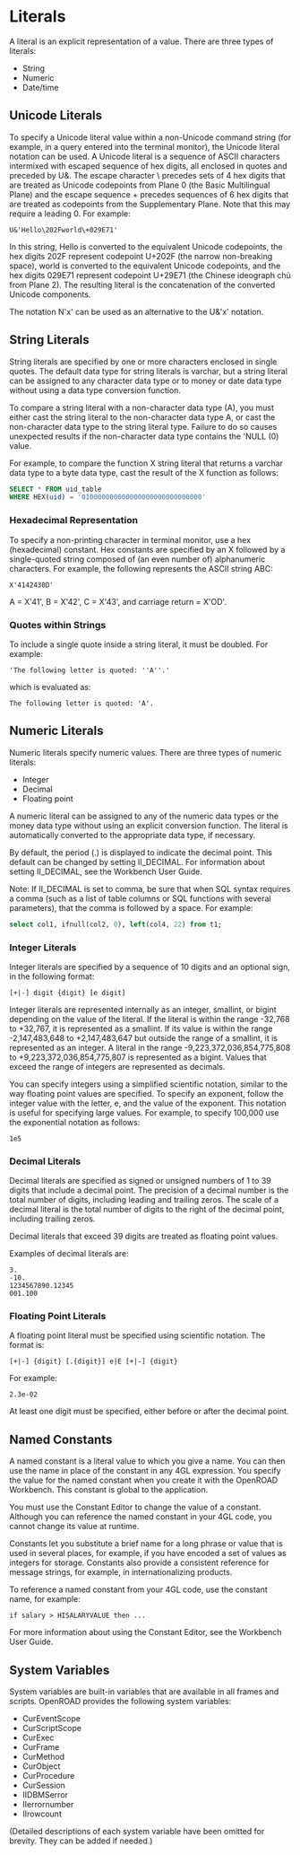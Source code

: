 # Literals

A literal is an explicit representation of a value. There are three types of literals:
- String
- Numeric
- Date/time

## Unicode Literals

To specify a Unicode literal value within a non-Unicode command string (for example, in a query entered into the terminal monitor), the Unicode literal notation can be used. A Unicode literal is a sequence of ASCII characters intermixed with escaped sequence of hex digits, all enclosed in quotes and preceded by U&. The escape character \ precedes sets of 4 hex digits that are treated as Unicode codepoints from Plane 0 (the Basic Multilingual Plane) and the escape sequence \+ precedes sequences of 6 hex digits that are treated as codepoints from the Supplementary Plane. Note that this may require a leading 0. For example:

```
U&'Hello\202Fworld\+029E71'
```

In this string, Hello is converted to the equivalent Unicode codepoints, the hex digits 202F represent codepoint U+202F (the narrow non-breaking space), world is converted to the equivalent Unicode codepoints, and the hex digits 029E71 represent codepoint U+29E71 (the Chinese ideograph chù from Plane 2). The resulting literal is the concatenation of the converted Unicode components.

The notation N'x' can be used as an alternative to the U&'x' notation.

## String Literals

String literals are specified by one or more characters enclosed in single quotes. The default data type for string literals is varchar, but a string literal can be assigned to any character data type or to money or date data type without using a data type conversion function.

To compare a string literal with a non-character data type (A), you must either cast the string literal to the non-character data type A, or cast the non-character data type to the string literal type. Failure to do so causes unexpected results if the non-character data type contains the 'NULL (0) value.

For example, to compare the function X string literal that returns a varchar data type to a byte data type, cast the result of the X function as follows:

```sql
SELECT * FROM uid_table
WHERE HEX(uid) = '010000000000000000000000000000'
```

### Hexadecimal Representation

To specify a non-printing character in terminal monitor, use a hex (hexadecimal) constant. Hex constants are specified by an X followed by a single-quoted string composed of (an even number of) alphanumeric characters. For example, the following represents the ASCII string ABC<carriage return>:

```
X'4142430D'
```

A = X'41', B = X'42', C = X'43', and carriage return = X'OD'.

### Quotes within Strings

To include a single quote inside a string literal, it must be doubled. For example:

```
'The following letter is quoted: ''A''.'
```

which is evaluated as:

```
The following letter is quoted: 'A'.
```

## Numeric Literals

Numeric literals specify numeric values. There are three types of numeric literals:
- Integer
- Decimal
- Floating point

A numeric literal can be assigned to any of the numeric data types or the money data type without using an explicit conversion function. The literal is automatically converted to the appropriate data type, if necessary.

By default, the period (.) is displayed to indicate the decimal point. This default can be changed by setting II_DECIMAL. For information about setting II_DECIMAL, see the Workbench User Guide.

Note: If II_DECIMAL is set to comma, be sure that when SQL syntax requires a comma (such as a list of table columns or SQL functions with several parameters), that the comma is followed by a space. For example:

```sql
select col1, ifnull(col2, 0), left(col4, 22) from t1;
```

### Integer Literals

Integer literals are specified by a sequence of 10 digits and an optional sign, in the following format:

```
[+|-] digit {digit} [e digit]
```

Integer literals are represented internally as an integer, smallint, or bigint depending on the value of the literal. If the literal is within the range -32,768 to +32,767, it is represented as a smallint. If its value is within the range -2,147,483,648 to +2,147,483,647 but outside the range of a smallint, it is represented as an integer. A literal in the range -9,223,372,036,854,775,808 to +9,223,372,036,854,775,807 is represented as a bigint. Values that exceed the range of integers are represented as decimals.

You can specify integers using a simplified scientific notation, similar to the way floating point values are specified. To specify an exponent, follow the integer value with the letter, e, and the value of the exponent. This notation is useful for specifying large values. For example, to specify 100,000 use the exponential notation as follows:

```
1e5
```

### Decimal Literals

Decimal literals are specified as signed or unsigned numbers of 1 to 39 digits that include a decimal point. The precision of a decimal number is the total number of digits, including leading and trailing zeros. The scale of a decimal literal is the total number of digits to the right of the decimal point, including trailing zeros.

Decimal literals that exceed 39 digits are treated as floating point values.

Examples of decimal literals are:

```
3.
-10.
1234567890.12345
001.100
```

### Floating Point Literals

A floating point literal must be specified using scientific notation. The format is:

```
[+|-] {digit} [.{digit}] e|E [+|-] {digit}
```

For example:

```
2.3e-02
```

At least one digit must be specified, either before or after the decimal point.

## Named Constants

A named constant is a literal value to which you give a name. You can then use the name in place of the constant in any 4GL expression. You specify the value for the named constant when you create it with the OpenROAD Workbench. This constant is global to the application.

You must use the Constant Editor to change the value of a constant. Although you can reference the named constant in your 4GL code, you cannot change its value at runtime.

Constants let you substitute a brief name for a long phrase or value that is used in several places, for example, if you have encoded a set of values as integers for storage. Constants also provide a consistent reference for message strings, for example, in internationalizing products.

To reference a named constant from your 4GL code, use the constant name, for example:

```
if salary > HISALARYVALUE then ...
```

For more information about using the Constant Editor, see the Workbench User Guide.

## System Variables

System variables are built-in variables that are available in all frames and scripts. OpenROAD provides the following system variables:

- CurEventScope
- CurScriptScope
- CurExec
- CurFrame
- CurMethod
- CurObject
- CurProcedure
- CurSession
- IIDBMSerror
- IIerrornumber
- IIrowcount

(Detailed descriptions of each system variable have been omitted for brevity. They can be added if needed.)
